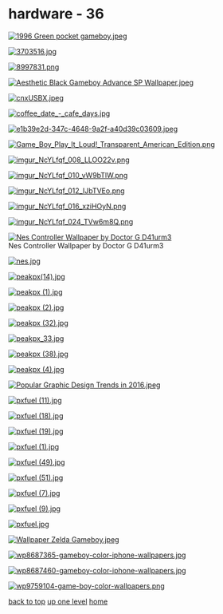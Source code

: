 # hardware - 36
[![1996 Green pocket gameboy.jpeg](/mobile/nintendo/hardware/1996%20Green%20pocket%20gameboy.jpeg "1996 Green pocket gameboy.jpeg")](https://raw.githubusercontent.com/buckmanc/wallpapers/main/mobile/nintendo/hardware/1996%20Green%20pocket%20gameboy.jpeg)

[![3703516.jpg](/mobile/nintendo/hardware/3703516.jpg "3703516.jpg")](https://raw.githubusercontent.com/buckmanc/wallpapers/main/mobile/nintendo/hardware/3703516.jpg)

[![8997831.png](/mobile/nintendo/hardware/8997831.png "8997831.png")](https://raw.githubusercontent.com/buckmanc/wallpapers/main/mobile/nintendo/hardware/8997831.png)

[![Aesthetic Black Gameboy Advance SP Wallpaper.jpeg](/mobile/nintendo/hardware/Aesthetic%20Black%20Gameboy%20Advance%20SP%20Wallpaper.jpeg "Aesthetic Black Gameboy Advance SP Wallpaper.jpeg")](https://raw.githubusercontent.com/buckmanc/wallpapers/main/mobile/nintendo/hardware/Aesthetic%20Black%20Gameboy%20Advance%20SP%20Wallpaper.jpeg)

[![cnxUSBX.jpeg](/mobile/nintendo/hardware/cnxUSBX.jpeg "cnxUSBX.jpeg")](https://raw.githubusercontent.com/buckmanc/wallpapers/main/mobile/nintendo/hardware/cnxUSBX.jpeg)

[![coffee_date_-_cafe_days.jpg](/mobile/nintendo/hardware/coffee_date_-_cafe_days.jpg "coffee_date_-_cafe_days.jpg")](https://raw.githubusercontent.com/buckmanc/wallpapers/main/mobile/nintendo/hardware/coffee_date_-_cafe_days.jpg)

[![e1b39e2d-347c-4648-9a2f-a40d39c03609.jpeg](/mobile/nintendo/hardware/e1b39e2d-347c-4648-9a2f-a40d39c03609.jpeg "e1b39e2d-347c-4648-9a2f-a40d39c03609.jpeg")](https://raw.githubusercontent.com/buckmanc/wallpapers/main/mobile/nintendo/hardware/e1b39e2d-347c-4648-9a2f-a40d39c03609.jpeg)

[![Game_Boy_Play_It_Loud!_Transparent_American_Edition.png](/mobile/nintendo/hardware/Game_Boy_Play_It_Loud!_Transparent_American_Edition.png "Game_Boy_Play_It_Loud!_Transparent_American_Edition.png")](https://raw.githubusercontent.com/buckmanc/wallpapers/main/mobile/nintendo/hardware/Game_Boy_Play_It_Loud!_Transparent_American_Edition.png)

[![imgur_NcYLfqf_008_LLOO22v.png](/mobile/nintendo/hardware/imgur_NcYLfqf_008_LLOO22v.png "imgur_NcYLfqf_008_LLOO22v.png")](https://raw.githubusercontent.com/buckmanc/wallpapers/main/mobile/nintendo/hardware/imgur_NcYLfqf_008_LLOO22v.png)

[![imgur_NcYLfqf_010_vW9bTlW.png](/mobile/nintendo/hardware/imgur_NcYLfqf_010_vW9bTlW.png "imgur_NcYLfqf_010_vW9bTlW.png")](https://raw.githubusercontent.com/buckmanc/wallpapers/main/mobile/nintendo/hardware/imgur_NcYLfqf_010_vW9bTlW.png)

[![imgur_NcYLfqf_012_IJbTVEo.png](/mobile/nintendo/hardware/imgur_NcYLfqf_012_IJbTVEo.png "imgur_NcYLfqf_012_IJbTVEo.png")](https://raw.githubusercontent.com/buckmanc/wallpapers/main/mobile/nintendo/hardware/imgur_NcYLfqf_012_IJbTVEo.png)

[![imgur_NcYLfqf_016_xziHOyN.png](/mobile/nintendo/hardware/imgur_NcYLfqf_016_xziHOyN.png "imgur_NcYLfqf_016_xziHOyN.png")](https://raw.githubusercontent.com/buckmanc/wallpapers/main/mobile/nintendo/hardware/imgur_NcYLfqf_016_xziHOyN.png)

[![imgur_NcYLfqf_024_TVw6m8Q.png](/mobile/nintendo/hardware/imgur_NcYLfqf_024_TVw6m8Q.png "imgur_NcYLfqf_024_TVw6m8Q.png")](https://raw.githubusercontent.com/buckmanc/wallpapers/main/mobile/nintendo/hardware/imgur_NcYLfqf_024_TVw6m8Q.png)

[![Nes Controller Wallpaper by Doctor G D41urm3](/mobile/nintendo/hardware/nes_controller_wallpaper_by_doctor_g_d41urm3.jpg "Nes Controller Wallpaper by Doctor G D41urm3")](https://raw.githubusercontent.com/buckmanc/wallpapers/main/mobile/nintendo/hardware/nes_controller_wallpaper_by_doctor_g_d41urm3.jpg)\
Nes Controller Wallpaper by Doctor G D41urm3

[![nes.jpg](/mobile/nintendo/hardware/nes.jpg "nes.jpg")](https://raw.githubusercontent.com/buckmanc/wallpapers/main/mobile/nintendo/hardware/nes.jpg)

[![peakpx(14).jpg](/mobile/nintendo/hardware/peakpx(14).jpg "peakpx(14).jpg")](https://raw.githubusercontent.com/buckmanc/wallpapers/main/mobile/nintendo/hardware/peakpx(14).jpg)

[![peakpx (1).jpg](/mobile/nintendo/hardware/peakpx%20(1).jpg "peakpx (1).jpg")](https://raw.githubusercontent.com/buckmanc/wallpapers/main/mobile/nintendo/hardware/peakpx%20(1).jpg)

[![peakpx (2).jpg](/mobile/nintendo/hardware/peakpx%20(2).jpg "peakpx (2).jpg")](https://raw.githubusercontent.com/buckmanc/wallpapers/main/mobile/nintendo/hardware/peakpx%20(2).jpg)

[![peakpx (32).jpg](/mobile/nintendo/hardware/peakpx%20(32).jpg "peakpx (32).jpg")](https://raw.githubusercontent.com/buckmanc/wallpapers/main/mobile/nintendo/hardware/peakpx%20(32).jpg)

[![peakpx_33.jpg](/mobile/nintendo/hardware/peakpx_33.jpg "peakpx_33.jpg")](https://raw.githubusercontent.com/buckmanc/wallpapers/main/mobile/nintendo/hardware/peakpx_33.jpg)

[![peakpx (38).jpg](/mobile/nintendo/hardware/peakpx%20(38).jpg "peakpx (38).jpg")](https://raw.githubusercontent.com/buckmanc/wallpapers/main/mobile/nintendo/hardware/peakpx%20(38).jpg)

[![peakpx (4).jpg](/mobile/nintendo/hardware/peakpx%20(4).jpg "peakpx (4).jpg")](https://raw.githubusercontent.com/buckmanc/wallpapers/main/mobile/nintendo/hardware/peakpx%20(4).jpg)

[![Popular Graphic Design Trends in 2016.jpeg](/mobile/nintendo/hardware/Popular%20Graphic%20Design%20Trends%20in%202016.jpeg "Popular Graphic Design Trends in 2016.jpeg")](https://raw.githubusercontent.com/buckmanc/wallpapers/main/mobile/nintendo/hardware/Popular%20Graphic%20Design%20Trends%20in%202016.jpeg)

[![pxfuel (11).jpg](/mobile/nintendo/hardware/pxfuel%20(11).jpg "pxfuel (11).jpg")](https://raw.githubusercontent.com/buckmanc/wallpapers/main/mobile/nintendo/hardware/pxfuel%20(11).jpg)

[![pxfuel (18).jpg](/mobile/nintendo/hardware/pxfuel%20(18).jpg "pxfuel (18).jpg")](https://raw.githubusercontent.com/buckmanc/wallpapers/main/mobile/nintendo/hardware/pxfuel%20(18).jpg)

[![pxfuel (19).jpg](/mobile/nintendo/hardware/pxfuel%20(19).jpg "pxfuel (19).jpg")](https://raw.githubusercontent.com/buckmanc/wallpapers/main/mobile/nintendo/hardware/pxfuel%20(19).jpg)

[![pxfuel (1).jpg](/mobile/nintendo/hardware/pxfuel%20(1).jpg "pxfuel (1).jpg")](https://raw.githubusercontent.com/buckmanc/wallpapers/main/mobile/nintendo/hardware/pxfuel%20(1).jpg)

[![pxfuel (49).jpg](/mobile/nintendo/hardware/pxfuel%20(49).jpg "pxfuel (49).jpg")](https://raw.githubusercontent.com/buckmanc/wallpapers/main/mobile/nintendo/hardware/pxfuel%20(49).jpg)

[![pxfuel (51).jpg](/mobile/nintendo/hardware/pxfuel%20(51).jpg "pxfuel (51).jpg")](https://raw.githubusercontent.com/buckmanc/wallpapers/main/mobile/nintendo/hardware/pxfuel%20(51).jpg)

[![pxfuel (7).jpg](/mobile/nintendo/hardware/pxfuel%20(7).jpg "pxfuel (7).jpg")](https://raw.githubusercontent.com/buckmanc/wallpapers/main/mobile/nintendo/hardware/pxfuel%20(7).jpg)

[![pxfuel (9).jpg](/mobile/nintendo/hardware/pxfuel%20(9).jpg "pxfuel (9).jpg")](https://raw.githubusercontent.com/buckmanc/wallpapers/main/mobile/nintendo/hardware/pxfuel%20(9).jpg)

[![pxfuel.jpg](/mobile/nintendo/hardware/pxfuel.jpg "pxfuel.jpg")](https://raw.githubusercontent.com/buckmanc/wallpapers/main/mobile/nintendo/hardware/pxfuel.jpg)

[![Wallpaper Zelda Gameboy.jpeg](/mobile/nintendo/hardware/Wallpaper%20Zelda%20Gameboy.jpeg "Wallpaper Zelda Gameboy.jpeg")](https://raw.githubusercontent.com/buckmanc/wallpapers/main/mobile/nintendo/hardware/Wallpaper%20Zelda%20Gameboy.jpeg)

[![wp8687365-gameboy-color-iphone-wallpapers.jpg](/mobile/nintendo/hardware/wp8687365-gameboy-color-iphone-wallpapers.jpg "wp8687365-gameboy-color-iphone-wallpapers.jpg")](https://raw.githubusercontent.com/buckmanc/wallpapers/main/mobile/nintendo/hardware/wp8687365-gameboy-color-iphone-wallpapers.jpg)

[![wp8687460-gameboy-color-iphone-wallpapers.jpg](/mobile/nintendo/hardware/wp8687460-gameboy-color-iphone-wallpapers.jpg "wp8687460-gameboy-color-iphone-wallpapers.jpg")](https://raw.githubusercontent.com/buckmanc/wallpapers/main/mobile/nintendo/hardware/wp8687460-gameboy-color-iphone-wallpapers.jpg)

[![wp9759104-game-boy-color-wallpapers.png](/mobile/nintendo/hardware/wp9759104-game-boy-color-wallpapers.png "wp9759104-game-boy-color-wallpapers.png")](https://raw.githubusercontent.com/buckmanc/wallpapers/main/mobile/nintendo/hardware/wp9759104-game-boy-color-wallpapers.png)


</p>
</details>


[back to top](#)
[up one level](/mobile/nintendo/README.MD)
[home](/)
